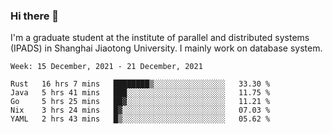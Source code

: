 ### Hi there 👋

I'm a graduate student at the institute of parallel and distributed systems (IPADS) in Shanghai Jiaotong University. I mainly work on database system.

<!--START_SECTION:waka-->
```text
Week: 15 December, 2021 - 21 December, 2021

Rust   16 hrs 7 mins   ████████▒░░░░░░░░░░░░░░░░   33.30 % 
Java   5 hrs 41 mins   ███░░░░░░░░░░░░░░░░░░░░░░   11.75 % 
Go     5 hrs 25 mins   ██▓░░░░░░░░░░░░░░░░░░░░░░   11.21 % 
Nix    3 hrs 24 mins   █▓░░░░░░░░░░░░░░░░░░░░░░░   07.03 % 
YAML   2 hrs 43 mins   █▒░░░░░░░░░░░░░░░░░░░░░░░   05.62 % 
```
<!--END_SECTION:waka-->

<!--
**yqmmm/yqmmm** is a ✨ _special_ ✨ repository because its `README.md` (this file) appears on your GitHub profile.

Here are some ideas to get you started:

- 🔭 I’m currently working on ...
- 🌱 I’m currently learning ...
- 👯 I’m looking to collaborate on ...
- 🤔 I’m looking for help with ...
- 💬 Ask me about ...
- 📫 How to reach me: ...
- 😄 Pronouns: ...
- ⚡ Fun fact: ...
-->
